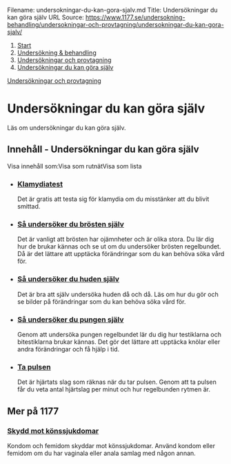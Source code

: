 Filename: undersokningar-du-kan-gora-sjalv.md
Title: Undersökningar du kan göra själv
URL Source: https://www.1177.se/undersokning-behandling/undersokningar-och-provtagning/undersokningar-du-kan-gora-sjalv/

1.  [Start](https://www.1177.se/)
2.  [Undersökning & behandling](https://www.1177.se/undersokning-behandling/)
3.  [Undersökningar och provtagning](https://www.1177.se/undersokning-behandling/undersokningar-och-provtagning/)
4.  [Undersökningar du kan göra själv](https://www.1177.se/undersokning-behandling/undersokningar-och-provtagning/undersokningar-du-kan-gora-sjalv/)

[Undersökningar och provtagning](https://www.1177.se/undersokning-behandling/undersokningar-och-provtagning/)

Undersökningar du kan göra själv
================================

Läs om undersökningar du kan göra själv.

Innehåll - Undersökningar du kan göra själv
-------------------------------------------

Visa innehåll som:Visa som rutnätVisa som lista

*   ### [Klamydiatest](https://www.1177.se/undersokning-behandling/undersokningar-och-provtagning/undersokningar-du-kan-gora-sjalv/klamydiatest/)
    
    Det är gratis att testa sig för klamydia om du misstänker att du blivit smittad.
    
*   ### [Så undersöker du brösten själv](https://www.1177.se/undersokning-behandling/undersokningar-och-provtagning/undersokningar-du-kan-gora-sjalv/sa-undersoker-du-brosten-sjalv/)
    
    Det är vanligt att brösten har ojämnheter och är olika stora. Du lär dig hur de brukar kännas och se ut om du undersöker brösten regelbundet. Då är det lättare att upptäcka förändringar som du kan behöva söka vård för.
    
*   ### [Så undersöker du huden själv](https://www.1177.se/undersokning-behandling/undersokningar-och-provtagning/undersokningar-du-kan-gora-sjalv/sa-undersoker-du-huden-sjalv/)
    
    Det är bra att själv undersöka huden då och då. Läs om hur du gör och se bilder på förändringar som du kan behöva söka vård för.
    
*   ### [Så undersöker du pungen själv](https://www.1177.se/undersokning-behandling/undersokningar-och-provtagning/undersokningar-du-kan-gora-sjalv/sjalvundersokning-av-pungen/)
    
    Genom att undersöka pungen regelbundet lär du dig hur testiklarna och bitestiklarna brukar kännas. Det gör det lättare att upptäcka knölar eller andra förändringar och få hjälp i tid.
    
*   ### [Ta pulsen](https://www.1177.se/undersokning-behandling/undersokningar-och-provtagning/undersokningar-du-kan-gora-sjalv/ta-pulsen/)
    
    Det är hjärtats slag som räknas när du tar pulsen. Genom att ta pulsen får du veta antal hjärtslag per minut och hur regelbunden rytmen är.
    

Mer på 1177
-----------

### [Skydd mot könssjukdomar](https://www.1177.se/liv--halsa/sexuell-halsa/skydd-mot-konssjukdomar/)

Kondom och femidom skyddar mot könssjukdomar. Använd kondom eller femidom om du har vaginala eller anala samlag med någon annan.
